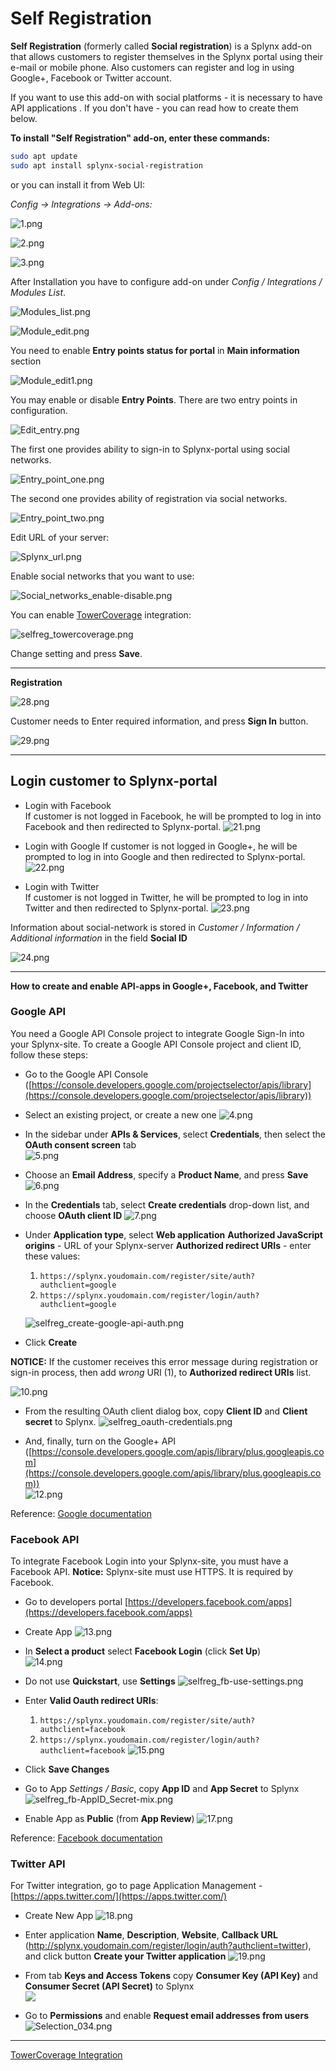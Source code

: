 Self Registration
=================

**Self Registration** (formerly called **Social registration**) is a Splynx add-on that allows customers to register themselves in the Splynx portal using their e-mail or mobile phone. Also customers can register and log in using Google+, Facebook or Twitter account.

If you want to use this add-on with social platforms - it is necessary to have API applications . If you don't have - you can read how to create them below.

**To install "Self Registration" add-on, enter these commands:**

```bash
sudo apt update
sudo apt install splynx-social-registration
```
or you can install it from Web UI:

*Config -> Integrations -> Add-ons:*

![1.png](1.png)

![2.png](2.png)

![3.png](3.png)


After Installation you have to configure add-on under _Config / Integrations / Modules List_.

![Modules_list.png](Modules_list.png)

![Module_edit.png](Module_edit.png)

You need to enable **Entry points status for portal** in **Main information** section

![Module_edit1.png](Module_edit1.png)

You may enable or disable **Entry Points**. There are two entry points in configuration.

![Edit_entry.png](Edit_entry.png)

The first one provides ability to sign-in to Splynx-portal using social networks.

![Entry_point_one.png](Entry_point_one.png)

The second one provides ability of registration via social networks.

![Entry_point_two.png](Entry_point_two.png)

Edit URL of your server:

![Splynx_url.png](Splynx_url.png)

Enable social networks that you want to use:

![Social_networks_enable-disable.png](Social_networks_enable-disable.png)

You can enable [TowerCoverage](addons_modules/towercoverage/towercoverage.md) integration:

![selfreg_towercoverage.png](selfreg_towercoverage.png)

Change setting and press **Save**.

* * *

**Registration**

![28.png](28.png)

Customer needs to Enter required information, and press **Sign In** button.

![29.png](29.png)

* * *

## **Login customer to Splynx-portal**

* Login with Facebook  
    If customer is not logged in Facebook, he will be prompted to log in into Facebook and then redirected to Splynx-portal.
    ![21.png](21.png)

* Login with Google
    If customer is not logged in Google+, he will be prompted to log in into Google and then redirected to Splynx-portal.
    ![22.png](22.png)

* Login with Twitter  
    If customer is not logged in Twitter, he will be prompted to log in into Twitter and then redirected to Splynx-portal.
    ![23.png](23.png)

Information about social-network is stored in _Customer / Information / Additional information_ in the field **Social ID**

![24.png](24.png)

* * *

**How to create and enable API-apps in Google+, Facebook, and Twitter**

### **Google API**

You need a Google API Console project to integrate Google Sign-In into your Splynx-site. To create a Google API Console project and client ID, follow these steps:

* Go to the Google API Console ([https://console.developers.google.com/projectselector/apis/library](https://console.developers.google.com/projectselector/apis/library))
* Select an existing project, or create a new one
    ![4.png](4.png)

* In the sidebar under **APIs & Services**, select **Credentials**, then select the **OAuth consent screen** tab  
    ![5.png](5.png)

* Choose an **Email Address**, specify a **Product Name**, and press **Save**
    ![6.png](6.png)

* In the **Credentials** tab, select **Create credentials** drop-down list, and choose **OAuth client ID**
    ![7.png](7.png)

* Under **Application type**, select **Web application**
    **Authorized JavaScript origins** - URL of your Splynx-server
    **Authorized redirect URIs** - enter these values:
    1) `https://splynx.youdomain.com/register/site/auth?authclient=google`
    2) `https://splynx.youdomain.com/register/login/auth?authclient=google`

    ![selfreg_create-google-api-auth.png](selfreg_create-google-api-auth.png)

* Click **Create**

**NOTICE:** If the customer receives this error message during registration or sign-in process, then add _wrong_ URI (1), to **Authorized redirect URIs** list.

![10.png](10.png)

* From the resulting OAuth client dialog box, copy **Client ID** and **Client secret** to Splynx.
    ![selfreg_oauth-credentials.png](selfreg_oauth-credentials.png)

* And, finally, turn on the Google+ API ([https://console.developers.google.com/apis/library/plus.googleapis.com](https://console.developers.google.com/apis/library/plus.googleapis.com))  
    ![12.png](12.png)

Reference: [Google documentation](https://developers.google.com/identity/sign-in/web/devconsole-project)

### **Facebook API**

To integrate Facebook Login into your Splynx-site, you must have a Facebook API.
**Notice:** Splynx-site must use HTTPS. It is required by Facebook.

* Go to developers portal [https://developers.facebook.com/apps](https://developers.facebook.com/apps)
* Create App
    ![13.png](13.png)

* In **Select a product** select **Facebook Login** (click **Set Up**)  
    ![14.png](14.png)

* Do not use **Quickstart**, use **Settings**
    ![selfreg_fb-use-settings.png](selfreg_fb-use-settings.png)

* Enter **Valid Oauth redirect URIs**:
    1) `https://splynx.youdomain.com/register/site/auth?authclient=facebook`
    2) `https://splynx.youdomain.com/register/login/auth?authclient=facebook`
    ![15.png](15.png)

* Click **Save Changes**

* Go to App _Settings / Basic_, copy **App ID** and **App Secret** to Splynx  
    ![selfreg_fb-AppID_Secret-mix.png](selfreg_fb-AppID_Secret-mix.png)

* Enable App as **Public** (from **App Review**)
    ![17.png](17.png)

Reference: [Facebook documentation](https://developers.facebook.com/docs/facebook-login)

### **Twitter API**

For Twitter integration, go to page Application Management - [https://apps.twitter.com/](https://apps.twitter.com/)

* Create New App
    ![18.png](18.png)

* Enter application **Name**, **Description**, **Website**, **Callback URL** (http://splynx.youdomain.com/register/login/auth?authclient=twitter), and click button **Create your Twitter application**
    ![19.png](19.png)

* From tab **Keys and Access Tokens** copy **Consumer Key (API Key)** and **Consumer Secret (API Secret)** to Splynx  
    ![](selfreg_twitter-copy-auth.png)
* Go to **Permissions** and enable **Request email addresses from users**  
    ![Selection_034.png](Selection_034.png)

* * *

[TowerCoverage Integration](addons_modules/towercoverage/towercoverage.md)
